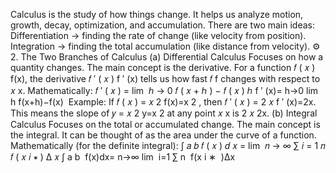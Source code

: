 Calculus is the study of how things change. It helps us analyze motion, growth, decay, optimization, and accumulation. There are two main ideas: Differentiation → finding the rate of change (like velocity from position). Integration → finding the total accumulation (like distance from velocity). ⚙️ 2. The Two Branches of Calculus (a) Differential Calculus Focuses on how a quantity changes. The main concept is the derivative. For a function 𝑓 ( 𝑥 ) f(x), the derivative 𝑓 ′ ( 𝑥 ) f ′ (x) tells us how fast 𝑓 f changes with respect to 𝑥 x. Mathematically: 𝑓 ′ ( 𝑥 ) = lim ⁡ ℎ → 0 𝑓 ( 𝑥 + ℎ ) − 𝑓 ( 𝑥 ) ℎ f ′ (x)= h→0 lim ​ h f(x+h)−f(x) ​ Example: If 𝑓 ( 𝑥 ) = 𝑥 2 f(x)=x 2 , then 𝑓 ′ ( 𝑥 ) = 2 𝑥 f ′ (x)=2x. This means the slope of 𝑦 = 𝑥 2 y=x 2 at any point 𝑥 x is 2 𝑥 2x. (b) Integral Calculus Focuses on the total or accumulated change. The main concept is the integral. It can be thought of as the area under the curve of a function. Mathematically (for the definite integral): ∫ 𝑎 𝑏 𝑓 ( 𝑥 ) 𝑑 𝑥 = lim ⁡ 𝑛 → ∞ ∑ 𝑖 = 1 𝑛 𝑓 ( 𝑥 𝑖 ∗ ) Δ 𝑥 ∫ a b ​ f(x)dx= n→∞ lim ​ i=1 ∑ n ​ f(x i ∗ ​ )Δx